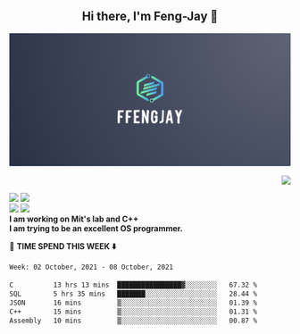 <h2 align="center"> Hi there, I'm Feng-Jay 👋 </h2>  

![](https://github.com/Feng-Jay/DataStruct/blob/master/Image/1.png)  

<img align="right" src="https://github-readme-stats.vercel.app/api?username=Feng-Jay&show_icons=true&icon_color=CE1D2D&text_color=718096&bg_color=ffffff&hide_title=true" />


&emsp;

![](https://visitor-badge.glitch.me/badge?page_id=Feng-Jay.readme)
![](https://img.shields.io/badge/Concentrate-Cpp-blue)  
![](https://img.shields.io/badge/Rust-primer-orange)
![](https://img.shields.io/badge/Target-OS-9cf)  
**I am working on Mit's lab and C++**  
**I am trying to be an excellent OS programmer.**  


📘 **TIME SPEND THIS WEEK ⬇️**
<!--START_SECTION:waka-->
```text
Week: 02 October, 2021 - 08 October, 2021

C          13 hrs 13 mins  ████████████████▓░░░░░░░░   67.32 % 
SQL        5 hrs 35 mins   ███████░░░░░░░░░░░░░░░░░░   28.44 % 
JSON       16 mins         ▒░░░░░░░░░░░░░░░░░░░░░░░░   01.39 % 
C++        15 mins         ▒░░░░░░░░░░░░░░░░░░░░░░░░   01.31 % 
Assembly   10 mins         ▒░░░░░░░░░░░░░░░░░░░░░░░░   00.87 % 
```
<!--END_SECTION:waka-->
